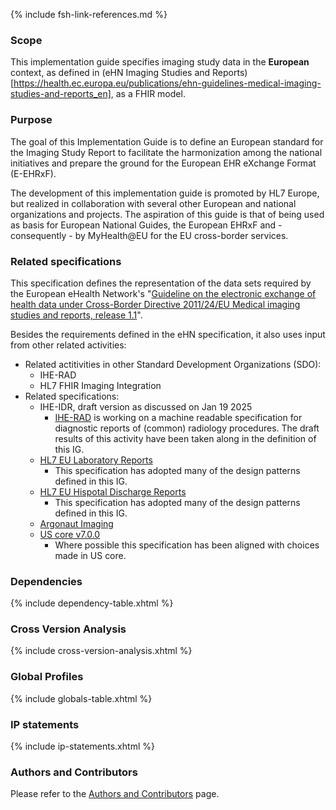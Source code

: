 {% include fsh-link-references.md %}

### Scope

This implementation guide specifies imaging study data in the **European** context, as defined in
(eHN Imaging Studies and Reports)[https://health.ec.europa.eu/publications/ehn-guidelines-medical-imaging-studies-and-reports_en], as a FHIR model.

### Purpose

The goal of this Implementation Guide is to define an European standard for the Imaging Study Report to facilitate the harmonization among the national initiatives and prepare the ground for the European EHR eXchange Format (E-EHRxF).

The development of this implementation guide is promoted by HL7 Europe, but realized in collaboration with several other European and national organizations and projects. The aspiration of this guide is that of being used as basis for European National Guides, the European EHRxF and - consequently - by MyHealth@EU for the EU cross-border services.

### Related specifications

This specification defines the representation of the data sets required by the European eHealth Network's  "[Guideline on the electronic exchange of health data under Cross-Border Directive 2011/24/EU Medical imaging studies and reports, release 1.1](https://health.ec.europa.eu/publications/ehn-guidelines-medical-imaging-studies-and-reports_en)". 

Besides the requirements defined in the eHN specification, it also uses input  from other related activities:

* Related actitivities in other Standard Development Organizations (SDO):
  * IHE-RAD
  * HL7 FHIR Imaging Integration
* Related specifications:
  * IHE-IDR, draft version as discussed on Jan 19 2025
    * [IHE-RAD](https://profiles.ihe.net/RAD/) is working on a machine readable specification for diagnostic reports of (common) radiology procedures. The draft results of this activity have been taken along in the definition of this IG.
  * [HL7 EU Laboratory Reports](https://build.fhir.org/ig/hl7-eu/laboratory/branches/master/index.html)
    * This specification has adopted many of the design patterns defined in this IG.
  * [HL7 EU Hispotal Discharge Reports](https://build.fhir.org/ig/hl7-eu/hdr/index.html)
    * This specification has adopted many of the design patterns defined in this IG.
  * [Argonaut Imaging](https://github.com/sync-for-science/imaging)
  * [US core v7.0.0](https://hl7.org/fhir/us/core/STU7/)
    * Where possible this specification has been aligned with choices made in US core.



### Dependencies

{% include dependency-table.xhtml %}

### Cross Version Analysis

{% include cross-version-analysis.xhtml %}

### Global Profiles

{% include globals-table.xhtml %}

### IP statements

{% include ip-statements.xhtml %}

### Authors and Contributors

Please refer to the [Authors and Contributors](contributors.html) page.
